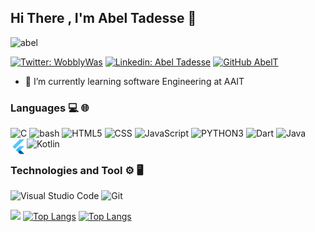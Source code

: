 ## Hi There , I'm Abel Tadesse 👋
<p align="left"> <img src="https://komarev.com/ghpvc/?username=ab3lT" alt="abel" /> </p>


[![Twitter: WobblyWas](https://img.shields.io/twitter/follow/Abel?style=social)](https://twitter.com/AB3LT)
[![Linkedin: Abel Tadesse](https://www.linkedin.com/in/abel-tadesse-8006081b9/?lipi=urn%3Ali%3Apage%3Ad_flagship3_feed%3B3KLWWPvATdqQ4N2GT7qPXw%3D%3D)](https://www.linkedin.com/in/abel-tadesse-8006081b9/?lipi=urn%3Ali%3Apage%3Ad_flagship3_feed%3B3KLWWPvATdqQ4N2GT7qPXw%3D%3D)
[![GitHub AbelT](https://img.shields.io/github/followers/ab3lT?label=follow&style=social)](https://github.com/ab3lT)


- 🌱 I’m currently learning software Engineering at AAIT




### Languages 💻 🌐
![C](https://img.shields.io/badge/-C-000?&logo=C)
![bash](https://img.shields.io/badge/-bash-000?&logo=bash)
![HTML5](https://img.shields.io/badge/-HTML5-333333?style=flat&logo=HTML5) 
![CSS](https://img.shields.io/badge/-CSS-333333?style=flat&logo=CSS3)
![JavaScript](https://img.shields.io/badge/-JavaScript-333333?style=flat&logo=JavaScript)
![PYTHON3](https://img.shields.io/badge/-PYTHON3-333333?style=flat&logo=PYTHON3)
![Dart](https://img.shields.io/badge/-Dart-333333?style=flat&logo=Dart)
![Java](https://img.shields.io/badge/-Java-333333?style=flat&logo=Java)
![Kotlin](https://img.shields.io/badge/-Kotlin-333333?style=flat&logo=Kotlin)
<img align="left" alt="Flutter " width="26px" src="https://raw.githubusercontent.com/github/explore/80688e429a7d4ef2fca1e82350fe8e3517d3494d/topics/flutter/flutter.png" />


### Technologies and Tool ⚙️ 🖥
![Visual Studio Code](https://img.shields.io/badge/-Visual%20Studio%20Code-333333?style=flat&logo=visual-studio-code&logoColor=007ACC)
![Git](https://img.shields.io/badge/-Git-333333?style=flat&logo=git)


<img height="180em" src="https://github-readme-stats.vercel.app/api?username=ab3lT&show_icons=true&hide_border=true&&count_private=true&include_all_commits=true" /> [![Top Langs](https://github-readme-stats.vercel.app/api/top-langs/?username=ab3lT)](https://github.com/anuraghazra/github-readme-stats)
[![Top Langs](https://github-readme-stats.vercel.app/api/top-langs/?username=ab3lT&layout=compact)](https://github.com/anuraghazra/github-readme-stats)



